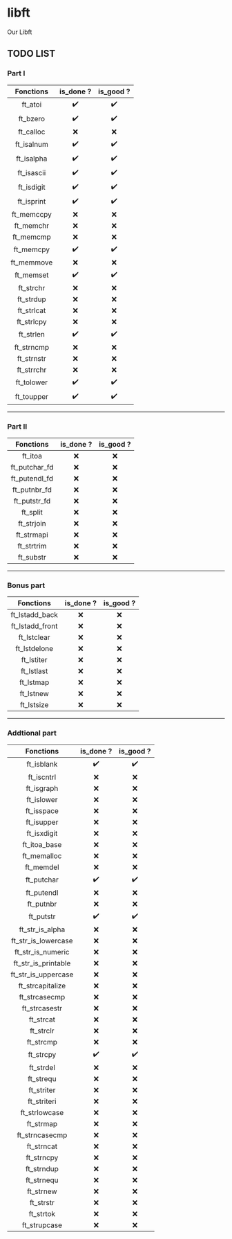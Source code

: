 # libft
Our Libft

## TODO LIST

### Part I

|Fonctions|is_done ?|is_good ?|
|:-------:|:-------:|:-------:|
|ft_atoi|✔️|✔️|
|ft_bzero|✔️|✔️|
|ft_calloc|❌|❌|
|ft_isalnum|✔️|✔️|
|ft_isalpha|✔️|✔️|
|ft_isascii|✔️|✔️|
|ft_isdigit|✔️|✔️|
|ft_isprint|✔️|✔️|
|ft_memccpy|❌|❌|
|ft_memchr|❌|❌|
|ft_memcmp|❌|❌|
|ft_memcpy|✔️|✔️|
|ft_memmove|❌|❌|
|ft_memset|✔️|✔️|
|ft_strchr|❌|❌|
|ft_strdup|❌|❌|
|ft_strlcat|❌|❌|
|ft_strlcpy|❌|❌|
|ft_strlen|✔️|✔️|
|ft_strncmp|❌|❌|
|ft_strnstr|❌|❌|
|ft_strrchr|❌|❌|
|ft_tolower|✔️|✔️|
|ft_toupper|✔️|✔️|

---

### Part II

|Fonctions|is_done ?|is_good ?|
|:-------:|:-------:|:-------:|
|ft_itoa|❌|❌|
|ft_putchar_fd|❌|❌|
|ft_putendl_fd|❌|❌|
|ft_putnbr_fd|❌|❌|
|ft_putstr_fd|❌|❌|
|ft_split|❌|❌|
|ft_strjoin|❌|❌|
|ft_strmapi|❌|❌|
|ft_strtrim|❌|❌|
|ft_substr|❌|❌|

---

### Bonus part

|Fonctions|is_done ?|is_good ?|
|:-------:|:-------:|:-------:|
|ft_lstadd_back|❌|❌|
|ft_lstadd_front|❌|❌|
|ft_lstclear|❌|❌|
|ft_lstdelone|❌|❌|
|ft_lstiter|❌|❌|
|ft_lstlast|❌|❌|
|ft_lstmap|❌|❌|
|ft_lstnew|❌|❌|
|ft_lstsize|❌|❌|

---

### Addtional part

|Fonctions|is_done ?|is_good ?|
|:-------:|:-------:|:-------:|
|ft_isblank|✔️|✔️|
|ft_iscntrl|❌|❌|
|ft_isgraph|❌|❌|
|ft_islower|❌|❌|
|ft_isspace|❌|❌|
|ft_isupper|❌|❌|
|ft_isxdigit|❌|❌|
|ft_itoa_base|❌|❌|
|ft_memalloc|❌|❌|
|ft_memdel|❌|❌|
|ft_putchar|✔️|✔️|
|ft_putendl|❌|❌|
|ft_putnbr|❌|❌|
|ft_putstr|✔️|✔️|
|ft_str_is_alpha|❌|❌|
|ft_str_is_lowercase|❌|❌|
|ft_str_is_numeric|❌|❌|
|ft_str_is_printable|❌|❌|
|ft_str_is_uppercase|❌|❌|
|ft_strcapitalize|❌|❌|
|ft_strcasecmp|❌|❌|
|ft_strcasestr|❌|❌|
|ft_strcat|❌|❌|
|ft_strclr|❌|❌|
|ft_strcmp|❌|❌|
|ft_strcpy|✔️|✔️|
|ft_strdel|❌|❌|
|ft_strequ|❌|❌|
|ft_striter|❌|❌|
|ft_striteri|❌|❌|
|ft_strlowcase|❌|❌|
|ft_strmap|❌|❌|
|ft_strncasecmp|❌|❌|
|ft_strncat|❌|❌|
|ft_strncpy|❌|❌|
|ft_strndup|❌|❌|
|ft_strnequ|❌|❌|
|ft_strnew|❌|❌|
|ft_strstr|❌|❌|
|ft_strtok|❌|❌|
|ft_strupcase|❌|❌|
